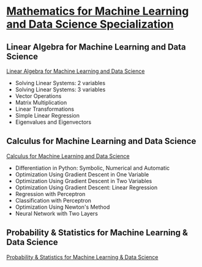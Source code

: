 # [Mathematics for Machine Learning and Data Science Specialization](https://www.deeplearning.ai/courses/mathematics-for-machine-learning-and-data-science-specialization/)

## Linear Algebra for Machine Learning and Data Science

[Linear Algebra for Machine Learning and Data Science](https://github.com/iampramodyadav/probability-statistics/blob/main/linear_algebra_ML.ipynb)
- Solving Linear Systems: 2 variables
- Solving Linear Systems: 3 variables
- Vector Operations
- Matrix Multiplication
- Linear Transformations
- Simple Linear Regression
- Eigenvalues and Eigenvectors
 
## Calculus for Machine Learning and Data Science

[Calculus for Machine Learning and Data Science](https://github.com/iampramodyadav/probability-statistics/blob/main/calculus_ML.ipynb)
- Differentiation in Python: Symbolic, Numerical and Automatic
- Optimization Using Gradient Descent in One Variable
- Optimization Using Gradient Descent in Two Variables
- Optimization Using Gradient Descent: Linear Regression
- Regression with Perceptron
- Classification with Perceptron
- Optimization Using Newton's Method
- Neural Network with Two Layers
  
## Probability & Statistics for Machine Learning & Data Science

[Probability & Statistics for Machine Learning & Data Science](https://github.com/iampramodyadav/probability-statistics/blob/main/prob_stat_ML.ipynb)
